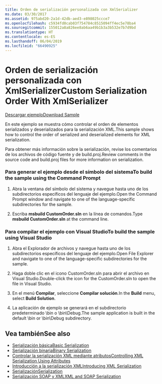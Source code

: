 ```yaml
---
title: Orden de serialización personalizada con XmlSerializer
ms.date: 03/30/2017
ms.assetid: 975abd20-2a1d-42db-aed3-e898025ccce7
ms.openlocfilehash: c5934fd0cab03f754784c8515094ff4ec5e78ba4
ms.sourcegitcommit: 155012a8a826ee8ab6aa49b1b3a3b532e7b7d9bd
ms.translationtype: HT
ms.contentlocale: es-ES
ms.lasthandoff: 06/04/2019
ms.locfileid: "66490925"
---
```

# <a name="custom-serialization-order-with-xmlserializer"></a><span data-ttu-id="ca0ad-102">Orden de serialización personalizada con XmlSerializer</span><span class="sxs-lookup"><span data-stu-id="ca0ad-102">Custom Serialization Order With XmlSerializer</span></span>
[<span data-ttu-id="ca0ad-103">Descargar ejemplo</span><span class="sxs-lookup"><span data-stu-id="ca0ad-103">Download Sample</span></span>](https://download.microsoft.com/download/4/7/B/47B2164C-E780-4B10-8DE4-2CB5B886E0A6/Technologies/Serialization/Xml%20Serialization/CustomOrder.zip.exe)  
  
 <span data-ttu-id="ca0ad-104">En este ejemplo se muestra cómo controlar el orden de elementos serializados y deserializados para la serialización XML.</span><span class="sxs-lookup"><span data-stu-id="ca0ad-104">This sample shows how to control the order of serialized and deserialized elements for XML serialization.</span></span>  
  
 <span data-ttu-id="ca0ad-105">Para obtener más información sobre la serialización, revise los comentarios de los archivos de código fuente y de build.proj.</span><span class="sxs-lookup"><span data-stu-id="ca0ad-105">Review comments in the source code and build.proj files for more information on serialization.</span></span>  
  
### <a name="to-build-the-sample-using-the-command-prompt"></a><span data-ttu-id="ca0ad-106">Para generar el ejemplo desde el símbolo del sistema</span><span class="sxs-lookup"><span data-stu-id="ca0ad-106">To build the sample using the Command Prompt</span></span>  
  
1. <span data-ttu-id="ca0ad-107">Abra la ventana del símbolo del sistema y navegue hasta uno de los subdirectorios específicos del lenguaje del ejemplo.</span><span class="sxs-lookup"><span data-stu-id="ca0ad-107">Open the Command Prompt window and navigate to one of the language-specific subdirectories for the sample.</span></span>  
  
2. <span data-ttu-id="ca0ad-108">Escriba **msbuild CustomOrder.sln** en la línea de comandos.</span><span class="sxs-lookup"><span data-stu-id="ca0ad-108">Type **msbuild CustomOrder.sln** at the command line.</span></span>  
  
### <a name="to-build-the-sample-using-visual-studio"></a><span data-ttu-id="ca0ad-109">Para compilar el ejemplo con Visual Studio</span><span class="sxs-lookup"><span data-stu-id="ca0ad-109">To build the sample using Visual Studio</span></span>  
  
1. <span data-ttu-id="ca0ad-110">Abra el Explorador de archivos y navegue hasta uno de los subdirectorios específicos del lenguaje del ejemplo.</span><span class="sxs-lookup"><span data-stu-id="ca0ad-110">Open File Explorer and navigate to one of the language-specific subdirectories for the sample.</span></span>  
  
2. <span data-ttu-id="ca0ad-111">Haga doble clic en el icono CustomOrder.sln para abrir el archivo en Visual Studio.</span><span class="sxs-lookup"><span data-stu-id="ca0ad-111">Double-click the icon for the CustomOrder.sln to open the file in Visual Studio.</span></span>  
  
3. <span data-ttu-id="ca0ad-112">En el menú **Compilar**, seleccione **Compilar solución**.</span><span class="sxs-lookup"><span data-stu-id="ca0ad-112">In the **Build** menu, select **Build Solution**.</span></span>  
  
4. <span data-ttu-id="ca0ad-113">La aplicación de ejemplo se generará en el subdirectorio predeterminado \bin o \bin\Debug.</span><span class="sxs-lookup"><span data-stu-id="ca0ad-113">The sample application is built in the default \bin or \bin\Debug subdirectory.</span></span>  
  
## <a name="see-also"></a><span data-ttu-id="ca0ad-114">Vea también</span><span class="sxs-lookup"><span data-stu-id="ca0ad-114">See also</span></span>

- [<span data-ttu-id="ca0ad-115">Serialización básica</span><span class="sxs-lookup"><span data-stu-id="ca0ad-115">Basic Serialization</span></span>](../../../docs/standard/serialization/basic-serialization.md)
- [<span data-ttu-id="ca0ad-116">Serialización binaria</span><span class="sxs-lookup"><span data-stu-id="ca0ad-116">Binary Serialization</span></span>](../../../docs/standard/serialization/binary-serialization.md)
- [<span data-ttu-id="ca0ad-117">Controlar la serialización XML mediante atributos</span><span class="sxs-lookup"><span data-stu-id="ca0ad-117">Controlling XML Serialization Using Attributes</span></span>](../../../docs/standard/serialization/controlling-xml-serialization-using-attributes.md)
- [<span data-ttu-id="ca0ad-118">Introducción a la serialización XML</span><span class="sxs-lookup"><span data-stu-id="ca0ad-118">Introducing XML Serialization</span></span>](../../../docs/standard/serialization/introducing-xml-serialization.md)
- [<span data-ttu-id="ca0ad-119">Serialización</span><span class="sxs-lookup"><span data-stu-id="ca0ad-119">Serialization</span></span>](../../../docs/standard/serialization/index.md)
- [<span data-ttu-id="ca0ad-120">Serialización SOAP y XML</span><span class="sxs-lookup"><span data-stu-id="ca0ad-120">XML and SOAP Serialization</span></span>](../../../docs/standard/serialization/xml-and-soap-serialization.md)
